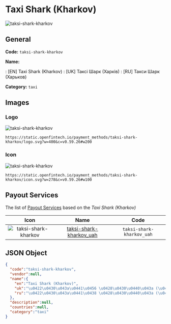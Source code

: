 
# Taxi Shark (Kharkov) 
![taksi-shark-kharkov](https://static.openfintech.io/payment_methods/taksi-shark-kharkov/logo.svg?w=400&c=v0.59.26#w200)  

## General 
**Code:** `taksi-shark-kharkov` 
 
**Name:** 
 
:	[EN] Taxi Shark (Kharkov) 
:	[UK] Таксі Шарк (Харків) 
:	[RU] Такси Шарк (Харьков) 
 
**Category:** `taxi` 
 

## Images 

### Logo 
![taksi-shark-kharkov](https://static.openfintech.io/payment_methods/taksi-shark-kharkov/logo.svg?w=400&c=v0.59.26#w200)  

```
https://static.openfintech.io/payment_methods/taksi-shark-kharkov/logo.svg?w=400&c=v0.59.26#w200
```  

### Icon 
![taksi-shark-kharkov](https://static.openfintech.io/payment_methods/taksi-shark-kharkov/icon.svg?w=278&c=v0.59.26#w100)  

```
https://static.openfintech.io/payment_methods/taksi-shark-kharkov/icon.svg?w=278&c=v0.59.26#w100
```  

## Payout Services 
 
The list of [Payout Services](/payout-services/) based on the _Taxi Shark (Kharkov)_ 

|Icon|Name|Code| 
|:---:|:---:|:---:| 
|![taksi-shark-kharkov](https://static.openfintech.io/payout_methods/taksi-shark-kharkov/icon.svg?w=278&c=v0.59.26#w40) |[taksi-shark-kharkov_uah](/payout-services/taksi-shark-kharkov_uah/)|`taksi-shark-kharkov_uah`| 
 

## JSON Object 

```json
{
  "code":"taksi-shark-kharkov",
  "vendor":null,
  "name":{
    "en":"Taxi Shark (Kharkov)",
    "uk":"\u0422\u0430\u043a\u0441\u0456 \u0428\u0430\u0440\u043a (\u0425\u0430\u0440\u043a\u0456\u0432)",
    "ru":"\u0422\u0430\u043a\u0441\u0438 \u0428\u0430\u0440\u043a (\u0425\u0430\u0440\u044c\u043a\u043e\u0432)"
  },
  "description":null,
  "countries":null,
  "category":"taxi"
}
```  
